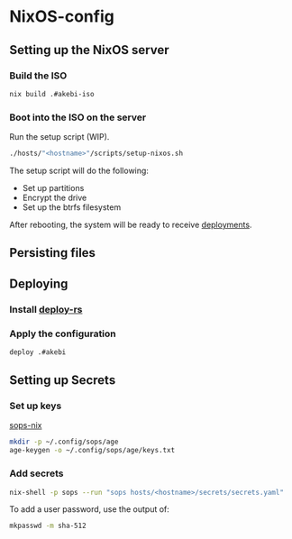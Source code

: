 # NixOS-config

## Setting up the NixOS server

### Build the ISO

```bash
nix build .#akebi-iso
```

### Boot into the ISO on the server

Run the setup script (WIP).

```bash
./hosts/"<hostname>"/scripts/setup-nixos.sh
```

The setup script will do the following:
- Set up partitions
- Encrypt the drive
- Set up the btrfs filesystem

After rebooting, the system will be ready to receive [deployments](#deploying).

## Persisting files


## Deploying

### Install [deploy-rs](https://github.com/Mic92/sops-nix)

### Apply the configuration

```bash
deploy .#akebi
```

## Setting up Secrets

### Set up keys

[sops-nix](https://github.com/Mic92/sops-nix)

```bash
mkdir -p ~/.config/sops/age
age-keygen -o ~/.config/sops/age/keys.txt
```

### Add secrets

```bash
nix-shell -p sops --run "sops hosts/<hostname>/secrets/secrets.yaml"
```

To add a user password, use the output of:

```bash
mkpasswd -m sha-512
```
